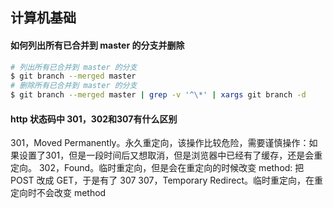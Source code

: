 ## 计算机基础
#### 如何列出所有已合并到 master 的分支并删除
```sh
# 列出所有已合并到 master 的分支
$ git branch --merged master
# 删除所有已合并到 master 的分支
$ git branch --merged master | grep -v '^\*' | xargs git branch -d
```

#### http 状态码中 301，302和307有什么区别
301，Moved Permanently。永久重定向，该操作比较危险，需要谨慎操作：如果设置了301，但是一段时间后又想取消，但是浏览器中已经有了缓存，还是会重定向。
302，Found。临时重定向，但是会在重定向的时候改变 method: 把 POST 改成 GET，于是有了 307
307，Temporary Redirect。临时重定向，在重定向时不会改变 method